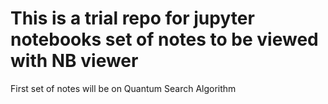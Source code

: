 # This is a trial repo for jupyter notebooks set of notes to be viewed with NB viewer

First set of notes will be on Quantum Search Algorithm
